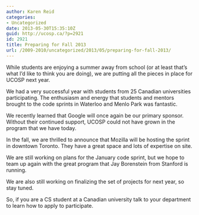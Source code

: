 ```yaml
---
author: Karen Reid
categories:
- Uncategorized
date: 2013-05-30T15:35:10Z
guid: http://ucosp.ca/?p=2921
id: 2921
title: Preparing for Fall 2013
url: /2009-2010/uncategorized/2013/05/preparing-for-fall-2013/
---
```


While students are enjoying a summer away from school (or at least that&#8217;s what I&#8217;d like to think you are doing), we are putting all the pieces in place for UCOSP next year.

We had a very successful year with students from 25 Canadian universities participating. The enthusiasm and energy that students and mentors brought to the code sprints in Waterloo and Menlo Park was fantastic.

We recently learned that Google will once again be our primary sponsor. Without their continued support, UCOSP could not have grown in the program that we have today.

In the fall, we are thrilled to announce that Mozilla will be hosting the sprint in downtown Toronto. They have a great space and lots of expertise on site.

We are still working on plans for the January code sprint, but we hope to team up again with the great program that Jay Borenstein from Stanford is running.

We are also still working on finalizing the set of projects for next year, so stay tuned.

So, if you are a CS student at a Canadian university talk to your department to learn how to apply to participate.
